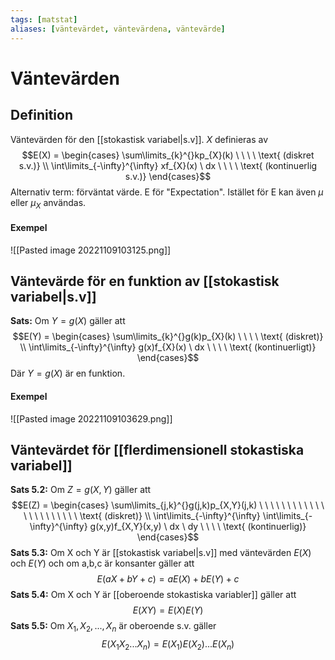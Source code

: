 ```yaml
---
tags: [matstat]
aliases: [väntevärdet, väntevärdena, väntevärde]
---
```

# Väntevärden

## Definition 
Väntevärden för den [[stokastisk variabel|s.v]]. $X$ definieras av $$E(X) = \begin{cases} \sum\limits_{k}^{}kp_{X}(k) \ \ \ \ \text{ (diskret s.v.)} \\ \int\limits_{-\infty}^{\infty} xf_{X}(x) \ dx \ \ \ \ \text{ (kontinuerlig s.v.)} \end{cases}$$Alternativ term: förväntat värde. E för "Expectation". Istället för E kan även $\mu$ eller $\mu_{X}$ användas.

#### Exempel
![[Pasted image 20221109103125.png]]

## Väntevärde för en funktion av [[stokastisk variabel|s.v]]
**Sats:** 
Om $Y=g(X)$ gäller att $$E(Y) = \begin{cases} \sum\limits_{k}^{}g(k)p_{X}(k) \ \ \ \ \text{ (diskret)} \\ \int\limits_{-\infty}^{\infty} g(x)f_{X}(x) \ dx \ \ \ \ \text{ (kontinuerligt)} \end{cases}$$Där $Y=g(X)$ är en funktion. 

#### Exempel
![[Pasted image 20221109103629.png]]

## Väntevärdet för [[flerdimensionell stokastiska variabel]]
**Sats 5.2:** Om $Z = g(X,Y)$ gäller att $$E(Z) = \begin{cases} \sum\limits_{j,k}^{}g(j,k)p_{X,Y}(j,k) \ \ \ \ \ \ \ \ \ \ \ \ \ \ \ \ \ \ \ \ \  \ \text{ (diskret)} \\ \int\limits_{-\infty}^{\infty} \int\limits_{-\infty}^{\infty} g(x,y)f_{X,Y}(x,y) \ dx \ dy \ \ \ \ \text{ (kontinuerlig)} \end{cases}$$
**Sats 5.3:** Om X och Y är [[stokastisk variabel|s.v]] med väntevärden $E(X)$ och $E(Y)$ och om a,b,c är konsanter gäller att $$E(aX + bY + c) = aE(X) + bE(Y) + c$$
**Sats 5.4:** Om X och Y är [[oberoende stokastiska variabler]] gäller att $$E(XY) = E(X)E(Y)$$
**Sats 5.5:** Om $X_{1},X_{2},...,X_{n}$ är oberoende s.v. gäller $$E(X_{1}X_{2}...X_{n}) = E(X_{1})E(X_{2})...E(X_{n})$$
